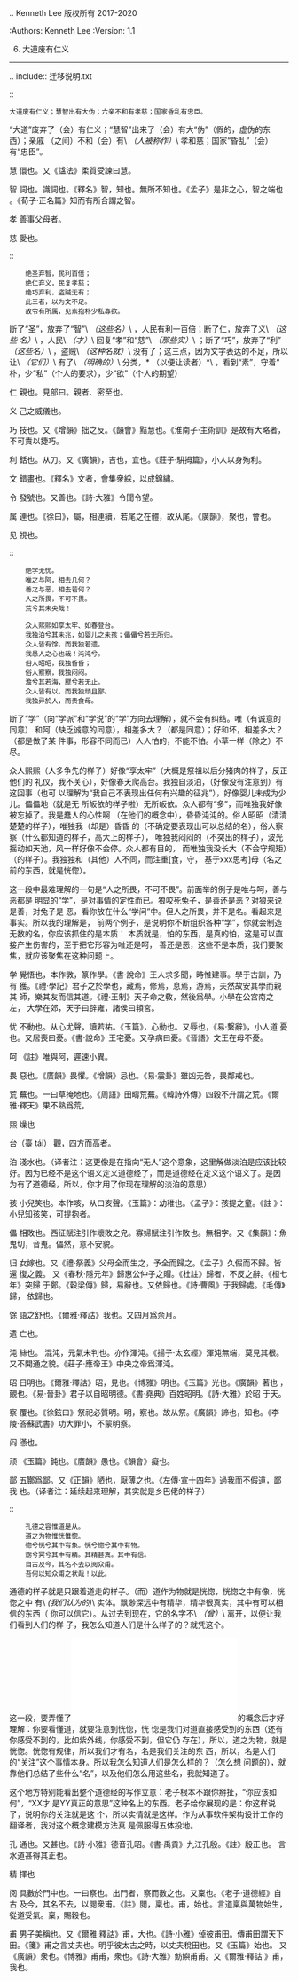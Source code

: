 .. Kenneth Lee 版权所有 2017-2020

:Authors: Kenneth Lee
:Version: 1.1

6. 大道废有仁义
***************

.. include:: 迁移说明.txt

::

    大道废有仁义；慧智出有大伪；六亲不和有孝慈；国家昏乱有忠臣。

“大道”废弃了（会）有仁义；“慧智”出来了（会）有大“伪”（假的，虚伪的东西）；亲戚
（之间）不和（会）有\ *（人被称作）*\ 孝和慈；国家“昏乱”（会）有“忠臣”。

慧
        儇也。又《諡法》柔質受諫曰慧。

智
        詞也。識詞也。《釋名》智，知也。無所不知也。《孟子》是非之心，智之端也
        。《荀子·正名篇》知而有所合謂之智。

孝
        善事父母者。

慈
        愛也。

::

        绝圣弃智，民利百倍；
        绝仁弃义，民复孝慈；
        绝巧弃利，盗贼无有；
        此三者，以为文不足。
        故令有所属，见素抱朴少私寡欲。

断了“圣”，放弃了“智”\ *（这些名）*\ ，人民有利一百倍；断了仁，放弃了义\ *（这些
名）*\ ，人民\ *（才）*\ 回复“孝”和“慈”\ *（那些实）*\ ；断了“巧”，放弃了“利”\
*（这些名）*\ ，盗贼\ *（这种名就）*\ 没有了；这三点，因为文字表达的不足，所以
让\ *（它们）*\ 有了\ *（明确的）*\ 分类，\* （以便让读者）*\ ，看到“素”，守着“
朴，少“私”（个人的要求），少“欲”（个人的期望）

仁
        親也。見部曰。親者、密至也。

义
        己之威儀也。

巧
        技也。又《增韻》拙之反。《韻會》黠慧也。《淮南子·主術訓》是故有大略者，
        不可責以捷巧。

利
        銛也。从刀。又《廣韻》，吉也，宜也。《莊子·騈拇篇》，小人以身殉利。

文
        錯畫也。《釋名》文者，會集衆綵，以成錦繡。

令
        發號也。又善也。《詩·大雅》令聞令望。

属
        連也。《徐曰》，屬，相連續，若尾之在體，故从尾。《廣韻》，聚也，會也。

见
        視也。

::

        绝学无忧。
        唯之与阿，相去几何？
        善之与恶，相去若何？
        人之所畏，不可不畏。
        荒兮其未央哉！
        
        众人熙熙如享太牢、如春登台。
        我独泊兮其未兆，如婴儿之未孩；儡儡兮若无所归。
        众人皆有馀，而我独若遗。
        我愚人之心也哉！沌沌兮。
        俗人昭昭，我独昏昏；
        俗人察察，我独闷闷。
        澹兮其若海，飂兮若无止。
        众人皆有以，而我独顽且鄙。
        我独异於人，而贵食母。

断了“学”（向“学派”和“学说”的“学”方向去理解），就不会有纠结。唯（有诚意的同意）
和阿（缺乏诚意的同意），相差多大？（都是同意）；好和坏，相差多大？（都是做了某
件事，形容不同而已）人人怕的，不能不怕。小草一样（除之）不尽。

众人熙熙（人多争先的样子）好像“享太牢”（大概是祭祖以后分猪肉的样子，反正他们的
礼仪，我不关心），好像春天爬高台。我独自淡泊，（好像没有注意到）有这回事（也可
以理解为“我自己不表现出任何有兴趣的征兆”），好像婴儿未成为少儿。儡儡地（就是无
所皈依的样子啦）无所皈依。众人都有“多”，而唯独我好像被忘掉了。我是蠢人的心性啊
（在他们的概念中），昏昏沌沌的。俗人昭昭（清清楚楚的样子），唯独我（却是）昏昏
的（不确定要表现出可以总结的名），俗人察察（什么都知道的样子，高大上的样子），
唯独我闷闷的（不突出的样子），波光摇动如天池，风一样好像不会停。众人都有目的，
而唯独我没长大（不会守规矩）（的样子）。我独独和（其他）人不同，而注重[食，守，
基于xxx思考]母（名之前的东西，就是恍惚）。

这一段中最难理解的一句是“人之所畏，不可不畏”。前面举的例子是唯与呵，善与恶都是
明显的“学”，是对事情的定性而已。狼咬死兔子，是善还是恶？对狼来说是善，对兔子是
恶，看你放在什么“学问”中。但人之所畏，并不是名。看起来是事实。所以我的理解是，
前两个例子，是说明你不断组织各种“学”，你就会制造无数的名，你应该抓住的是本质：
本质就是，怕的东西，是真的怕，这是可以直接产生伤害的，至于把它形容为唯还是呵，
善还是恶，这些不是本质，我们要聚焦，就应该聚焦在这种问题上。

学
        覺悟也，本作斆，篆作學。《書·說命》王人求多聞，時惟建事。學于古訓，乃有
        獲。《禮·學記》君子之於學也，藏焉，修焉，息焉，游焉，夫然故安其學而親其
        師，樂其友而信其道。《禮·王制》天子命之敎，然後爲學。小學在公宮南之左，
        大學在郊，天子曰辟雍，諸侯曰頖宮。

忧
        不動也。从心尤聲，讀若祐。《玉篇》，心動也。又辱也，《易·繫辭》，小人道
        憂也。又居喪曰憂。《書·說命》王宅憂。又孕病曰憂。《晉語》文王在母不憂。

呵
        《註》唯與阿，遲速小異。

畏
        惡也。《廣韻》畏懼。《增韻》忌也。《易·震卦》雖凶无咎，畏鄰戒也。

荒
        蕪也。一曰草掩地也。《周語》田疇荒蕪。《韓詩外傳》四穀不升謂之荒。《爾
        雅·釋天》果不熟爲荒。

熙
        燥也

台（臺 tái）
        觀，四方而高者。

泊
        淺水也。（译者注：这更像是在指向“无人”这个意象，这里解做淡泊是应该比较
        好。因为已经不是这个语义定义道德经了，而是道德经在定义这个语义了。是因
        为有了道德经，所以，你才用了你现在理解的淡泊的意思）

孩
        小兒笑也。本作咳，从口亥聲。《玉篇》：幼稚也。《孟子》：孩提之童。《註
        》：小兒知孩笑，可提抱者。

儡
        相敗也。西征賦注引作壞敗之皃。寡婦賦注引作敗也。無相字。又《集韻》：魚
        鬼切，音嵬。儡然，意不安貌。

归
        女嫁也。又《禮·祭義》父母全而生之，予全而歸之。《孟子》久假而不歸。皆還
        復之義。
        又《春秋·隱元年》歸惠公仲子之賵。《杜註》歸者，不反之辭。《桓七年》突歸
        于鄭。《穀梁傳》歸，易辭也。又依歸也。《詩·曹風》于我歸處。《毛傳》歸，
        依歸也。

馀
        語之舒也。《爾雅·釋詁》我也。又四月爲余月。

遗
        亡也。

沌
        絲也。 混沌，元氣未判也。亦作渾沌。《揚子·太玄經》渾沌無端，莫見其根。
        又不開通之貌。《莊子·應帝王》中央之帝爲渾沌。

昭
        日明也。《爾雅·釋詁》昭，見也。《博雅》明也。《玉篇》光也。《廣韻》著也
        ，覿也。《易·晉卦》君子以自昭明德。《書·堯典》百姓昭明。《詩·大雅》於昭
        于天。

察
        覆也。《徐鉉曰》祭祀必質明。明，察也。故从祭。《廣韻》諦也，知也。《李
        陵·答蘇武書》功大罪小，不蒙明察。

闷
        懣也。

顽
        《玉篇》鈍也。《廣韻》愚也。《韻會》癡也。

鄙
        五酇爲鄙。又《正韻》陋也，厭薄之也。《左傳·宣十四年》過我而不假道，鄙我
        也。（译者注：延续起来理解，其实就是乡巴佬的样子）

::

        孔德之容惟道是从。
        道之为物惟恍惟惚。
        惚兮恍兮其中有象。恍兮惚兮其中有物。
        窈兮冥兮其中有精。其精甚真。其中有信。
        自古及今，其名不去以阅众甫。
        吾何以知众甫之状哉！以此。

通德的样子就是只跟着道走的样子。（而）道作为物就是恍惚，恍惚之中有像，恍惚之中
有\ *(我们认为的)*\ 实体。飘渺深远中有精华，精华很真实，其中有可以相信的东西（
你可以信它）。从过去到现在，它的名字不\ *（曾）*\ 离开，以便让我们看到人们的样
子，我怎么知道人们是什么样子的？就凭这个。

这一段，要弄懂了![](恍惚.md)的概念后才好理解：你要看懂道，就要注意到恍惚，恍
惚是我们对道直接感受到的东西（还有你感受不到的，比如紫外线，你感受不到，但它仍
存在），所以，道之为物，就是恍惚。恍惚有规律，所以我们才有名，名是我们关注的东
西，所以，名是人们的“关注”这个事情本身。所以我怎么知道人们是怎么样的？（怎么想
问题的），就靠他们总结了些什么“名”，以及他们怎么用这些名，我就知道了。

这个地方特别能看出整个道德经的写作立意：老子根本不跟你掰扯，“你应该如何”，“XX才
是YY真正的意思”这种名上的东西。老子给你展现的是：你这样说了，说明你的关注就是这
个，所以实情就是这样。作为从事软件架构设计工作的翻译者，我对这个概念建模方法真
是佩服得五体投地。

孔
        通也。又甚也。《詩·小雅》德音孔昭。《書·禹貢》九江孔殷。《註》殷正也。
        言水道甚得其正也。

精
        擇也

阅
        具數於門中也。一曰察也。出門者，察而數之也。又稟也。《老子·道德經》自古
        及今，其名不去，以閱衆甫。《註》閱，稟也。甫，始也。言道稟與萬物始生，
        從道受氣。稟，賜穀也。

甫
        男子美稱也。又《爾雅·釋詁》甫，大也。《詩·小雅》倬彼甫田。傳甫田謂天下
        田。《箋》甫之言丈夫也。明乎彼太古之時，以丈夫稅田也。又《玉篇》始也。
        又《廣韻》衆也。《博雅》甫甫，衆也。《詩·大雅》魴鱮甫甫。又《爾雅·釋詁
        》甫，我也。 
